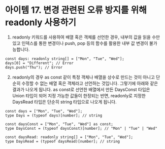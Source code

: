 # 아이템 17. 변경 관련된 오류 방지를 위해 readonly 사용하기

1. readonly 키워드를 사용하여 배열 혹은 객체를 선언한 경우, 내부의 값을 읽을 수만 있고 인덱스를 통한 변경이나 push, pop 등의 함수를 활용한 내부 값 변경이 불가능합니다.

```
const days: readonly string[] = ["Mon", "Tue", "Wed"];
days[0] = "Different"; // Error
days.push("Thu"); // Error
```

2. readonly의 경우 as const 같이 특정 객체나 배열을 상수로 만드는 것이 아니고 단순히 수정할 수 없는 배열 혹은 객체라고 선언하는 것입니다. 그렇기에 아래와 같은 결과가 나오게 됩니다. as const로 선언한 배열에서 만든 DaysConst 타입은 Union 타입이 되어 지정 가능한 값들이 한정되는 반면, readonly로 지정한 DaysRead 타입은 단순히 string 타입으로 나오게 됩니다.

```
const days = ["Mon", "Tue", "Wed"];
type Days = (typeof days)[number]; // string

const daysConst = ["Mon", "Tue", "Wed"] as const;
type DaysConst = (typeof daysConst)[number]; // "Mon" | "Tue" | "Wed"

const daysRead: readonly string[] = ["Mon", "Tue", "Wed"];
type DaysRead = (typeof daysRead)[number]; // string
```
